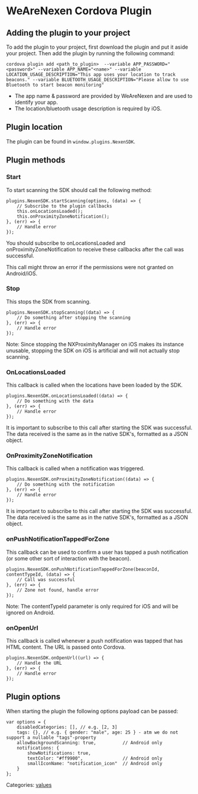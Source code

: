 # WeAreNexen Cordova Plugin
## Adding the plugin to your project

To add the plugin to your project, first download the plugin and put it aside your project.
Then add the plugin by running the following command:

    cordova plugin add <path_to_plugin>  --variable APP_PASSWORD="<password>" --variable APP_NAME="<name>" --variable LOCATION_USAGE_DESCRIPTION="This app uses your location to track beacons." --variable BLUETOOTH_USAGE_DESCRIPTION="Please allow to use Bluetooth to start beacon monitoring"

* The app name & password are provided by WeAreNexen and are used to identify your app.
* The location/bluetooth usage description is required by iOS.

## Plugin location

The plugin can be found in `window.plugins.NexenSDK`.

## Plugin methods

### Start
To start scanning the SDK should call the following method:

	plugins.NexenSDK.startScanning(options, (data) => {
        // Subscribe to the plugin callbacks
		this.onLocationsLoaded();
		this.onProximityZoneNotification();
	}, (err) => {
		// Handle error
	});

You should subscribe to onLocationsLoaded and onProximityZoneNotification to receive these callbacks after the call was successful.

This call might throw an error if the permissions were not granted on Android/iOS.

### Stop
This stops the SDK from scanning.

    plugins.NexenSDK.stopScanning((data) => {
		// Do something after stopping the scanning
    }, (err) => {
		// Handle error
    });

Note: Since stopping the NXProximityManager on iOS makes its instance unusable, stopping the SDK on iOS is artificial and will not actually stop scanning.

### OnLocationsLoaded

This callback is called when the locations have been loaded by the SDK.

	plugins.NexenSDK.onLocationsLoaded((data) => {
        // Do something with the data
	}, (err) => {
		// Handle error
	});

It is important to subscribe to this call after starting the SDK was successful.
The data received is the same as in the native SDK's, formatted as a JSON object.

### OnProximityZoneNotification

This callback is called when a notification was triggered.

    plugins.NexenSDK.onProximityZoneNotification((data) => {
        // Do something with the notification
    }, (err) => {
        // Handle error
    });


It is important to subscribe to this call after starting the SDK was successful.
The data received is the same as in the native SDK's, formatted as a JSON object.

### onPushNotificationTappedForZone

This callback can be used to confirm a user has tapped a push notification (or some other sort of interaction with the beacon).

    plugins.NexenSDK.onPushNotificationTappedForZone(beaconId, contentTypeId, (data) => {
        // Call was successful
    }, (err) => {
        // Zone not found, handle error
    });

Note: The contentTypeId parameter is only required for iOS and will be ignored on Android.

### onOpenUrl

This callback is called whenever a push notification was tapped that has HTML content.
The URL is passed onto Cordova.

    plugins.NexenSDK.onOpenUrl((url) => {
        // Handle the URL
    }, (err) => {
        // Handle error
    });

## Plugin options

When starting the plugin the following options payload can be passed:

    var options = {
        disabledCategories: [], // e.g. [2, 3]
        tags: {}, // e.g. { gender: "male", age: 25 } - atm we do not support a nullable "tags"-property
        allowBackgroundScanning: true,			// Android only
        notifications: {
            showNotifications: true,
            textColor: "#ff9900", 				// Android only
            smallIconName: "notification_icon"	// Android only
        }
    };

Categories: [values](www/NexenConstants.js)